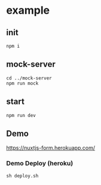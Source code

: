 # example

## init

```
npm i
```

## mock-server

```
cd ../mock-server
npm run mock
```


## start

```
npm run dev
```

## Demo
https://nuxtjs-form.herokuapp.com/


### Demo Deploy (heroku)

```
sh deploy.sh
```



